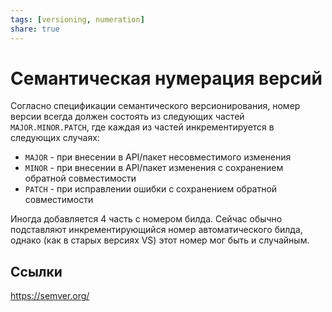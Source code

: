 ```yaml
---
tags: [versioning, numeration]
share: true
---
```

# Семантическая нумерация версий
Согласно спецификации семантического версионирования, номер версии всегда должен состоять из следующих частей `MAJOR.MINOR.PATCH`, где каждая из частей инкрементируется в следующих случаях:
+ `MAJOR` - при внесении в API/пакет несовместимого изменения
+ `MINOR` - при внесении в API/пакет изменения с сохранением обратной совместимости
+ `PATCH` - при исправлении ошибки с сохранением обратной совместимости

Иногда добавляется 4 часть с номером билда. Сейчас обычно подставляют инкрементирующийся номер автоматического билда, однако (как в старых версиях VS) этот номер мог быть и случайным.

## Ссылки
https://semver.org/
